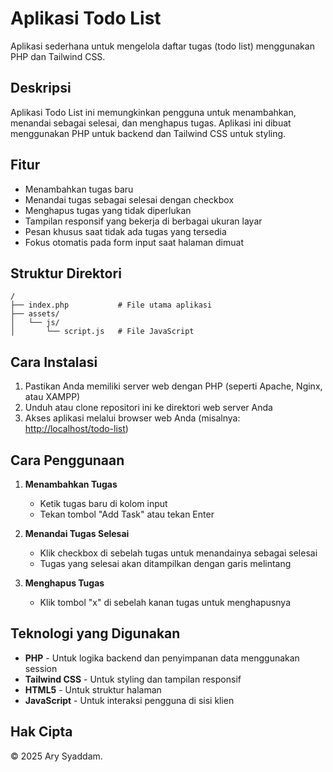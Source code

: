 # Aplikasi Todo List

Aplikasi sederhana untuk mengelola daftar tugas (todo list) menggunakan PHP dan Tailwind CSS.

## Deskripsi

Aplikasi Todo List ini memungkinkan pengguna untuk menambahkan, menandai sebagai selesai, dan menghapus tugas. Aplikasi ini dibuat menggunakan PHP untuk backend dan Tailwind CSS untuk styling.

## Fitur

- Menambahkan tugas baru
- Menandai tugas sebagai selesai dengan checkbox
- Menghapus tugas yang tidak diperlukan
- Tampilan responsif yang bekerja di berbagai ukuran layar
- Pesan khusus saat tidak ada tugas yang tersedia
- Fokus otomatis pada form input saat halaman dimuat

## Struktur Direktori

```
/
├── index.php           # File utama aplikasi
├── assets/
│   └── js/
│       └── script.js   # File JavaScript
```

## Cara Instalasi

1. Pastikan Anda memiliki server web dengan PHP (seperti Apache, Nginx, atau XAMPP)
2. Unduh atau clone repositori ini ke direktori web server Anda
3. Akses aplikasi melalui browser web Anda (misalnya: <http://localhost/todo-list>)

## Cara Penggunaan

1. **Menambahkan Tugas**

   - Ketik tugas baru di kolom input
   - Tekan tombol "Add Task" atau tekan Enter

2. **Menandai Tugas Selesai**

   - Klik checkbox di sebelah tugas untuk menandainya sebagai selesai
   - Tugas yang selesai akan ditampilkan dengan garis melintang

3. **Menghapus Tugas**
   - Klik tombol "x" di sebelah kanan tugas untuk menghapusnya

## Teknologi yang Digunakan

- **PHP** - Untuk logika backend dan penyimpanan data menggunakan session
- **Tailwind CSS** - Untuk styling dan tampilan responsif
- **HTML5** - Untuk struktur halaman
- **JavaScript** - Untuk interaksi pengguna di sisi klien

## Hak Cipta

&copy; 2025 Ary Syaddam.
